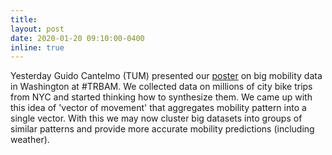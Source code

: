 ```yaml
---
title:
layout: post
date: 2020-01-20 09:10:00-0400
inline: true
---
```


Yesterday Guido Cantelmo (TUM) presented our [poster](https://www.linkedin.com/posts/rafalkucharski_trbam-trbam-activity-6623509035729715201-qb_y) on big mobility data in Washington at #TRBAM. We collected data on millions of city bike trips from NYC and started thinking how to synthesize them. We came up with this idea of 'vector of movement' that aggregates mobility pattern into a single vector. With this we may now cluster big datasets into groups of similar patterns and provide more accurate mobility predictions (including weather).
